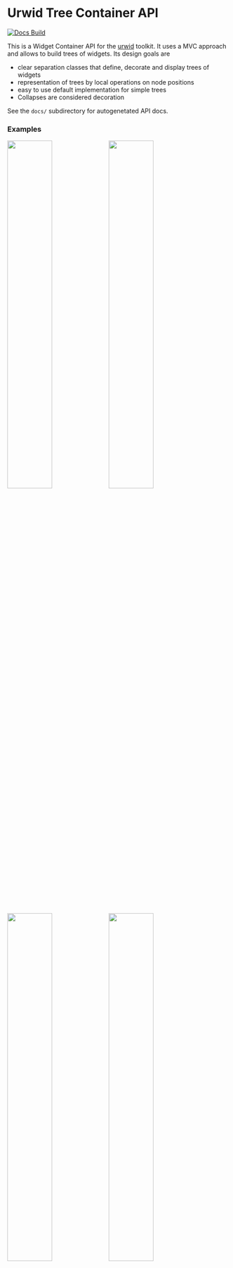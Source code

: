Urwid Tree Container API
========================
[![Docs Build][rtfd-img]][rtfd]

This is a Widget Container API for the [urwid](http://urwid.org/) toolkit.
It uses a MVC approach and allows to build trees of widgets.
Its design goals are

* clear separation classes that define, decorate and display trees of widgets
* representation of trees by local operations on node positions
* easy to use default implementation for simple trees
* Collapses are considered decoration

See the `docs/` subdirectory for autogenetated API docs.

### Examples

[<img src="docs/examples/example1.png" width="45%">](docs/examples/example1.py)
[<img src="docs/examples/example2.png" width="45%">](docs/examples/example2.py)
[<img src="docs/examples/example3.png" width="45%">](docs/examples/example3.py)
[<img src="docs/examples/example5.png" width="45%">](docs/examples/example5.py)

[rtfd-img]: https://readthedocs.org/projects/urwidtrees/badge/
[rtfd]: https://urwidtrees.readthedocs.org/en/latest/
